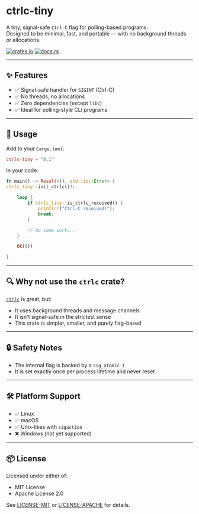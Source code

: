 # ctrlc-tiny

A tiny, signal-safe `Ctrl-C` flag for polling-based programs.  
Designed to be minimal, fast, and portable — with no background threads or allocations.

[![crates.io](https://img.shields.io/crates/v/ctrlc-tiny.svg)](https://crates.io/crates/ctrlc-tiny)
[![docs.rs](https://docs.rs/ctrlc-tiny/badge.svg)](https://docs.rs/ctrlc-tiny)

---

## ✨ Features

- ✅ Signal-safe handler for `SIGINT` (Ctrl-C)
- ✅ No threads, no allocations
- ✅ Zero dependencies (except `libc`)
- ✅ Ideal for polling-style CLI programs

---

## 🚀 Usage

Add to your `Cargo.toml`:

```toml
ctrlc-tiny = "0.1"
```

In your code:

```rust
fn main() -> Result<(), std::io::Error> {
ctrlc_tiny::init_ctrlc()?;

    loop {
        if ctrlc_tiny::is_ctrlc_received() {
            println!("Ctrl-C received!");
            break;
        }

        // do some work...
    }

    Ok(())

}
```

---

## 🔍 Why not use the `ctrlc` crate?

[`ctrlc`](https://crates.io/crates/ctrlc) is great, but:

- It uses background threads and message channels
- It isn't signal-safe in the strictest sense
- This crate is simpler, smaller, and purely flag-based

---

## 🔒 Safety Notes

- The internal flag is backed by a `sig_atomic_t`
- It is set exactly once per process lifetime and never reset

---

## 🛠️ Platform Support

- ✅ Linux
- ✅ macOS
- ✅ Unix-likes with `sigaction`
- ❌ Windows (not yet supported)

---

## 📦 License

Licensed under either of:

- MIT License
- Apache License 2.0

See [LICENSE-MIT](LICENSE-MIT) or [LICENSE-APACHE](LICENSE-APACHE) for details.
